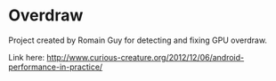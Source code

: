 Overdraw
================

Project created by Romain Guy for detecting and fixing GPU overdraw.

Link here: http://www.curious-creature.org/2012/12/06/android-performance-in-practice/
